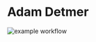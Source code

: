 # Adam Detmer

![example workflow](https://github.com/AdamDetmer/bank-zbozowy-mvn11/actions/workflows/ci.yml/badge.svg)
